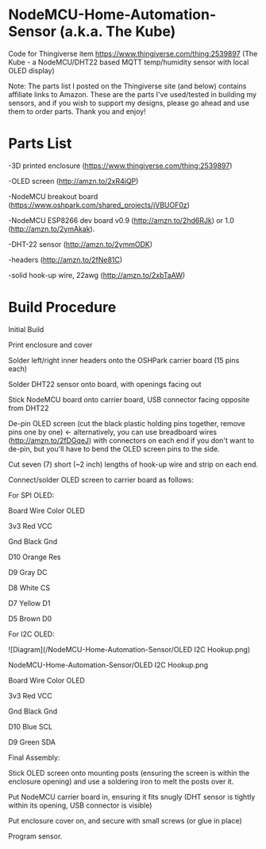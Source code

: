 # NodeMCU-Home-Automation-Sensor (a.k.a. The Kube)
Code for Thingiverse item https://www.thingiverse.com/thing:2539897 (The Kube - a NodeMCU/DHT22 based MQTT temp/humidity sensor with local OLED display)

Note: The parts list I posted on the Thingiverse site (and below) contains affiliate links to Amazon. These are the parts I've used/tested in building my sensors, and if you wish to support my designs, please go ahead and use them to order parts. Thank you and enjoy!

# Parts List
-3D printed enclosure (https://www.thingiverse.com/thing:2539897)

-OLED screen (http://amzn.to/2xR4iQP)

-NodeMCU breakout board (https://www.oshpark.com/shared_projects/jVBUOF0z)

-NodeMCU ESP8266 dev board v0.9 (http://amzn.to/2hd6RJk) or 1.0 (http://amzn.to/2ymAkak).

-DHT-22 sensor (http://amzn.to/2ymmODK)

-headers (http://amzn.to/2fNe81C)

-solid hook-up wire, 22awg (http://amzn.to/2xbTaAW)

# Build Procedure

Initial Build

Print enclosure and cover

Solder left/right inner headers onto the OSHPark carrier board (15 pins each)

Solder DHT22 sensor onto board, with openings facing out

Stick NodeMCU board onto carrier board, USB connector facing opposite from DHT22

De-pin OLED screen (cut the black plastic holding pins together, remove pins one by one) <- alternatively, you can use breadboard wires (http://amzn.to/2fDGqeJ) with connectors on each end if you don't want to de-pin, but you'll have to bend the OLED screen pins to the side.

Cut seven (7) short (~2 inch) lengths of hook-up wire and strip on each end.

Connect/solder OLED screen to carrier board as follows:

For SPI OLED:

Board Wire Color OLED

3v3 Red VCC

Gnd Black Gnd

D10 Orange Res

D9 Gray DC

D8 White CS

D7 Yellow D1

D5 Brown D0


For I2C OLED:

![Diagram](/NodeMCU-Home-Automation-Sensor/OLED I2C Hookup.png)

NodeMCU-Home-Automation-Sensor/OLED I2C Hookup.png

Board Wire Color OLED

3v3 Red VCC

Gnd Black Gnd

D10 Blue SCL

D9 Green SDA


Final Assembly:

Stick OLED screen onto mounting posts (ensuring the screen is within the enclosure opening) and use a soldering iron to melt the posts over it.

Put NodeMCU carrier board in, ensuring it fits snugly (DHT sensor is tightly within its opening, USB connector is visible)

Put enclosure cover on, and secure with small screws (or glue in place)

Program sensor.

